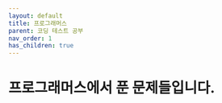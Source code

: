 ```yaml
---
layout: default
title: 프로그래머스
parent: 코딩 테스트 공부
nav_order: 1
has_children: true
---
```


# 프로그래머스에서 푼 문제들입니다.
